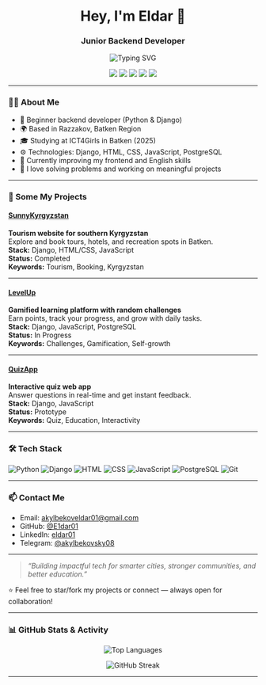<h1 align="center">Hey, I'm Eldar 👋</h1>
<h3 align="center">Junior Backend Developer</h3>

<p align="center">
  <img src="https://readme-typing-svg.demolab.com?font=Fira+Code&pause=1000&color=00F796&center=true&vCenter=true&width=435&lines=Backend+Developer;AI+in+Education+Enthusiast;Building+Smart+Cities;Learning+Fast+%26+Dreaming+Big" alt="Typing SVG" />
</p>

<p align="center">
  <img src="https://img.shields.io/badge/-Python-3776AB?style=flat&logo=python&logoColor=white" />
  <img src="https://img.shields.io/badge/-Django-092E20?style=flat&logo=django&logoColor=white" />
  <img src="https://img.shields.io/badge/-PostgreSQL-4169E1?style=flat&logo=postgresql&logoColor=white" />
  <img src="https://img.shields.io/badge/-Docker-2496ED?style=flat&logo=docker&logoColor=white" />
  <img src="https://img.shields.io/badge/-GitHub-181717?style=flat&logo=github&logoColor=white" />
</p>

---

### 👨‍💻 About Me
- 🔧 Beginner backend developer (Python & Django)
- 🌍 Based in Razzakov, Batken Region
- 🎓 Studying at ICT4Girls in Batken (2025)
- ⚙️ Technologies: Django, HTML, CSS, JavaScript, PostgreSQL
- 🌱 Currently improving my frontend and English skills
- 🧠 I love solving problems and working on meaningful projects

---

### 🚀 Some My Projects

#### [**SunnyKyrgyzstan**](https://github.com/E1dar01/SunnyKyrgyzstan)  
**Tourism website for southern Kyrgyzstan**  
Explore and book tours, hotels, and recreation spots in Batken.  
**Stack:** Django, HTML/CSS, JavaScript  
**Status:** Completed  
**Keywords:** Tourism, Booking, Kyrgyzstan

---

#### [**LevelUp**](https://github.com/E1dar01/LevelUp)  
**Gamified learning platform with random challenges**  
Earn points, track your progress, and grow with daily tasks.  
**Stack:** Django, JavaScript, PostgreSQL  
**Status:** In Progress  
**Keywords:** Challenges, Gamification, Self-growth

---

#### [**QuizApp**](https://github.com/E1dar01/QuizApp)  
**Interactive quiz web app**  
Answer questions in real-time and get instant feedback.  
**Stack:** Django, JavaScript  
**Status:** Prototype  
**Keywords:** Quiz, Education, Interactivity

---

### 🛠️ Tech Stack

![Python](https://img.shields.io/badge/Python-3776AB?style=for-the-badge&logo=python&logoColor=white)
![Django](https://img.shields.io/badge/Django-092E20?style=for-the-badge&logo=django&logoColor=white)
![HTML](https://img.shields.io/badge/HTML5-e34c26?style=for-the-badge&logo=html5&logoColor=white)
![CSS](https://img.shields.io/badge/CSS3-1572b6?style=for-the-badge&logo=css3&logoColor=white)
![JavaScript](https://img.shields.io/badge/JavaScript-F7DF1E?style=for-the-badge&logo=javascript&logoColor=black)
![PostgreSQL](https://img.shields.io/badge/PostgreSQL-316192?style=for-the-badge&logo=postgresql&logoColor=white)
![Git](https://img.shields.io/badge/Git-F05032?style=for-the-badge&logo=git&logoColor=white)


---

### 📫 Contact Me

- Email: akylbekoveldar01@gmail.com  
- GitHub: [@E1dar01](https://github.com/E1dar01)  
- LinkedIn: [eldar01](https://www.linkedin.com/in/eldar01)
- Telegram: [@akylbekovsky08](https://t.me/akylbekovsky08)
---

> *“Building impactful tech for smarter cities, stronger communities, and better education.”*

⭐ Feel free to star/fork my projects or connect — always open for collaboration!

---

### 📊 GitHub Stats & Activity


<p align="center">
  <img src="https://github-readme-stats.vercel.app/api/top-langs/?username=E1dar01&layout=compact&theme=radical" alt="Top Languages" />
</p>

<p align="center">
  <img src="https://github-readme-streak-stats.herokuapp.com/?user=E1dar01&theme=radical" alt="GitHub Streak" />
</p>

---
